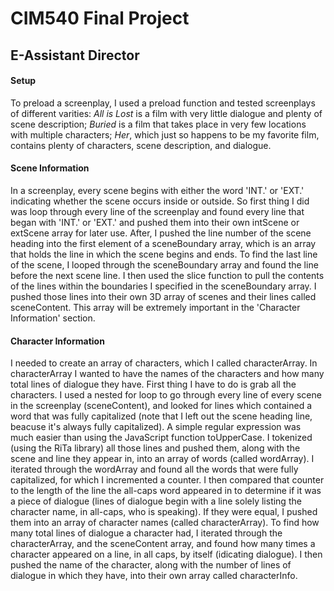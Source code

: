 # CIM540 Final Project

## E-Assistant Director

#### Setup
To preload a screenplay, I used a preload function and tested screenplays of different varities: <i>All is Lost</i> is a film with very little dialogue and plenty of scene description; <i>Buried</i> is a film that takes place in very few locations with multiple characters; <i>Her</i>, which just so happens to be my favorite film, contains plenty of characters, scene description, and dialogue.

#### Scene Information
In a screenplay, every scene begins with either the word 'INT.' or 'EXT.' indicating whether the scene occurs inside or outside. So first thing I did was loop through every line of the screenplay and found every line that began with 'INT.' or 'EXT.' and pushed them into their own intScene or extScene array for later use. After, I pushed the line number of the scene heading into the first element of a sceneBoundary array, which is an array that holds the line in which the scene begins and ends. To find the last line of the scene, I looped through the sceneBoundary array and found the line before the next scene line. I then used the slice function to pull the contents of the lines within the boundaries I specified in the sceneBoundary array. I pushed those lines into their own 3D array of scenes and their lines called sceneContent. This array will be extremely important in the 'Character Information' section. 

#### Character Information
I needed to create an array of characters, which I called characterArray. In characterArray I wanted to have the names of the characters and how many total lines of dialogue they have. First thing I have to do is grab all the characters. I used a nested for loop to go through every line of every scene in the screenplay (sceneContent), and looked for lines which contained a word that was fully capitalized (note that I left out the scene heading line, beacuse it's always fully capitalized). A simple regular expression was much easier than using the JavaScript function toUpperCase. I tokenized (using the RiTa library) all those lines and pushed them, along with the scene and line they appear in, into an array of words (called wordArray). I iterated through the wordArray and found all the words that were fully capitalized, for which I incremented a counter. I then compared that counter to the length of the line the all-caps word appeared in to determine if it was a piece of dialogue (lines of dialogue begin with a line solely listing the character name, in all-caps, who is speaking). If they were equal, I pushed them into an array of character names (called characterArray). To find how many total lines of dialogue a character had, I iterated through the characterArray, and the sceneContent array, and found how many times a character appeared on a line, in all caps, by itself (idicating dialogue). I then pushed the name of the character, along with the number of lines of dialogue in which they have, into their own array called characterInfo.